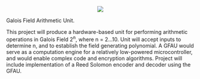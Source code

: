 <div align="center">
  <img src="https://raw.githubusercontent.com/sabbirahm3d/GFAU/master/logo.png">
</div>

Galois Field Arithmetic Unit.<br>

This project will produce a hardware-based unit for performing arithmetic operations in Galois Field 2<sup>n</sup>, where n = 2…10. Unit will accept inputs to determine n, and to establish the field generating polynomial. A GFAU would serve as a computation engine for a relatively low-powered microcontroller, and would enable complex code and encryption algorithms. Project will include implementation of a Reed Solomon encoder and decoder using the GFAU.
